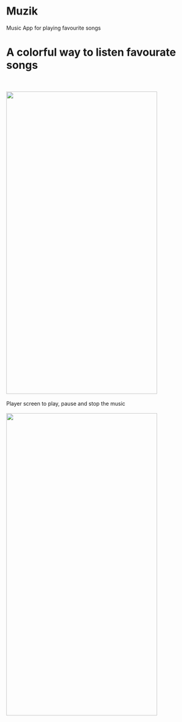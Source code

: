 # Muzik
Music App for playing favourite songs 
# A colorful way to listen favourate songs
<br/>
<br/> <img src="https://github.com/SahilVerma0651/Muzik/blob/master/Choose_music.png" width="400" height="800"/>
<br/>
<br/> Player screen to play, pause and stop the music
<br/>
<br/> <img src="https://github.com/SahilVerma0651/Muzik/blob/master/Player.png" width="400" height="800"/>
